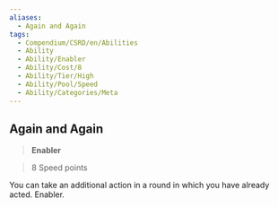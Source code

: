 ```yaml
---
aliases:
  - Again and Again
tags:
  - Compendium/CSRD/en/Abilities
  - Ability
  - Ability/Enabler
  - Ability/Cost/8
  - Ability/Tier/High
  - Ability/Pool/Speed
  - Ability/Categories/Meta
---
```

  
    
## Again and Again    
>**Enabler**    
>8 Speed points  
    
You can take an additional action in a round in which you have already acted. Enabler.